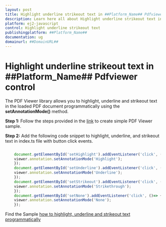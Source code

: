 ```yaml
---
layout: post
title: Highlight underline strikeout text in ##Platform_Name## Pdfviewer control | Syncfusion
description: Learn here all about Highlight underline strikeout text in Syncfusion ##Platform_Name## Pdfviewer control of Syncfusion Essential JS 2 and more.
platform: ej2-javascript
control: Highlight underline strikeout text 
publishingplatform: ##Platform_Name##
documentation: ug
domainurl: ##DomainURL##
---
```


# Highlight underline strikeout text in ##Platform_Name## Pdfviewer control

The PDF Viewer library allows you to highlight, underline and strikeout text in the loaded PDF document programmatically using the **setAnnotationMode()** method.

**Step 1:** Follow the steps provided in the [link](https://ej2.syncfusion.com/documentation/pdfviewer/getting-started/) to create simple PDF Viewer sample.

**Step 2:** Add the following code snippet to highlight, underline, and strikeout text in index.ts file with button click events.

```ts

    document.getElementById('setHighlight').addEventListener('click', ()=> {
    viewer.annotation.setAnnotationMode('Highlight');
    });
    document.getElementById('setUnderline').addEventListener('click', ()=> {
    viewer.annotation.setAnnotationMode('Underline');
    });
    document.getElementById('setStrikeout').addEventListener('click', ()=> {
    viewer.annotation.setAnnotationMode('Strikethrough');
    });
    document.getElementById('setNone').addEventListener('click', ()=> {
    viewer.annotation.setAnnotationMode('None');
    });

```

Find the Sample [how to highlight, underline and strikeout text programmatically](https://stackblitz.com/edit/rmfrlw-jgx99q?devtoolsheight=33&file=index.ts)
